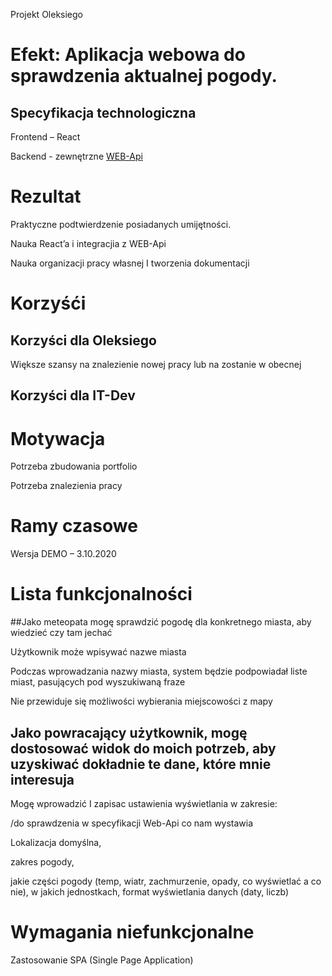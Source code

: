 Projekt Oleksiego 

# Efekt:  Aplikacja webowa do sprawdzenia aktualnej pogody.  

## Specyfikacja technologiczna  

Frontend – React 

Backend - zewnętrzne [WEB-Api](https://openweathermap.org/current) 

# Rezultat 

Praktyczne podtwierdzenie posiadanych umijętności. 

Nauka React’a i integracjia z WEB-Api   

Nauka organizacji pracy własnej I tworzenia dokumentacji 

# Korzyśći 

## Korzyści dla Oleksiego  

Większe szansy na znalezienie nowej pracy lub na zostanie w obecnej 

## Korzyści dla IT-Dev 

# Motywacja 

Potrzeba zbudowania portfolio 

Potrzeba znalezienia pracy  

# Ramy czasowe  

Wersja DEMO – 3.10.2020 

 

# Lista funkcjonalności 

##Jako meteopata  mogę sprawdzić pogodę dla konkretnego miasta, aby wiedzieć czy tam jechać  

 Użytkownik może wpisywać nazwe miasta 

Podczas wprowadzania nazwy miasta, system będzie podpowiadał liste miast, pasujących pod wyszukiwaną fraze 

Nie przewiduje się możliwości wybierania miejscowości z mapy  

## Jako powracający użytkownik, mogę dostosować widok do moich potrzeb, aby uzyskiwać dokładnie te dane, które mnie interesuja 

Mogę wprowadzić I zapisac ustawienia wyświetlania w zakresie: 

/do sprawdzenia w specyfikacji Web-Api co nam wystawia 

Lokalizacja domyślna,  

zakres pogody,  

jakie części pogody (temp, wiatr, zachmurzenie, opady, co wyświetlać a co nie), w jakich jednostkach, format wyświetlania danych (daty, liczb) 

 

# Wymagania niefunkcjonalne  

Zastosowanie SPA (Single Page Application)  